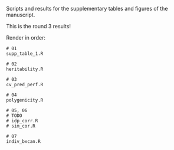 Scripts and results for the supplementary tables and figures of the manuscript.

This is the round 3 results!

Render in order:

```
# 01
supp_table_1.R

# 02 
heritability.R

# 03
cv_pred_perf.R

# 04 
polygenicity.R

# 05, 06
# TODO
# idp_corr.R
# sim_cor.R

# 07
indiv_bxcan.R


```